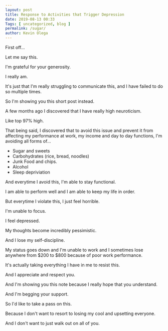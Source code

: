 ```yaml
--- 
layout: post 
title: Response to Activities that Trigger Depression
date: 2019-08-13 00:33
Tags: [ uncategorized, blog ]
permalink: /sugar/ 
author: Kevin Olega 
--- 
```

First off...

Let me say this.

I'm grateful for your generosity.

I really am.

It's just that I'm really struggling to communicate this, and I have failed to do so multiple times. 

So I'm showing you this short post instead.

A few months ago I discovered that I have really high neuroticism.

Like top 97% high.

That being said, I discovered that to avoid this issue and prevent it from affecting my performance at work, my income and day to day functions, I'm avoiding all forms of...

- Sugar and sweets
- Carbohydrates (rice, bread, noodles)
- Junk Food and chips.
- Alcohol
- Sleep depriviation

And everytime I avoid this, I'm able to stay functional.

I am able to perform well and I am able to keep my life in order.

But everytime I violate this, I just feel horrible.

I'm unable to focus.

I feel depressed.

My thoughts become incredibly pessimistic.

And I lose my self-discipline.

My status goes down and I'm unable to work and I sometimes lose anywhere from $200 to $800 because of poor work performance. 

It's actually taking everything I have in me to resist this.

And I appreciate and respect you.

And I'm showing you this note because I really hope that you understand.

And I'm begging your support.

So I'd like to take a pass on this.

Because I don't want to resort to losing my cool and upsetting everyone.

And I don't want to just walk out on all of you.